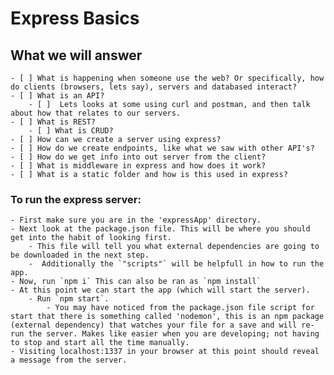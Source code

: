 # Express Basics

## What we will answer
	- [ ] What is happening when someone use the web? Or specifically, how do clients (browsers, lets say), servers and databased interact?
	- [ ] What is an API?
		- [ ]  Lets looks at some using curl and postman, and then talk about how that relates to our servers.
	- [ ] What is REST?
		- [ ] What is CRUD?
	- [ ] How can we create a server using express?
	- [ ] How do we create endpoints, like what we saw with other API's?
	- [ ] How do we get info into out server from the client?
	- [ ] What is middleware in express and how does it work?
	- [ ] What is a static folder and how is this used in express?

### To run the express server:
	- First make sure you are in the 'expressApp' directory.
	- Next look at the package.json file. This will be where you should get into the habit of looking first.
		- This file will tell you what external dependencies are going to be downloaded in the next step.
		-  Additionally the `"scripts"` will be helpfull in how to run the app.
	- Now, run `npm i` This can also be ran as `npm install`
	- At this point we can start the app (which will start the server). 
		- Run `npm start`.
			- You may have noticed from the package.json file script for start that there is something called 'nodemon', this is an npm package (external dependency) that watches your file for a save and will re-run the server. Makes like easier when you are developing; not having to stop and start all the time manually.
	- Visiting localhost:1337 in your browser at this point should reveal a message from the server.

